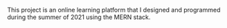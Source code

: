 This project is an online learning platform that I designed and programmed  during the summer of 2021 using the MERN stack. 

